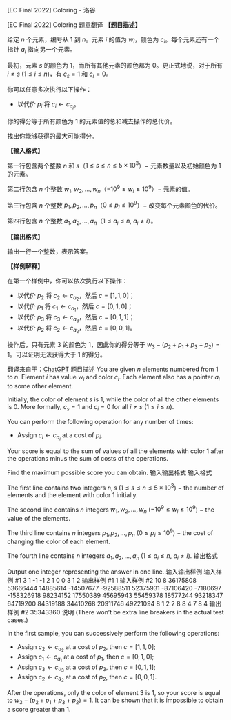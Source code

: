 



[EC Final 2022] Coloring - 洛谷














[EC Final 2022] Coloring
题意翻译
**【题目描述】**

给定 $n$ 个元素，编号从 $1$ 到 $n$。元素 $i$ 的值为 $w_i$，颜色为 $c_i$。每个元素还有一个指针 $a_i$ 指向另一个元素。

最初，元素 $s$ 的颜色为 $1$，而所有其他元素的颜色都为 $0$。更正式地说，对于所有 $i\neq s$ $(1 \le i \le n)$，有 $c_s=1$ 和 $c_i=0$。

你可以任意多次执行以下操作：

- 以代价 $p_i$ 将 $c_i\leftarrow c_{a_i}$。

你的得分等于所有颜色为 $1$ 的元素值的总和减去操作的总代价。

找出你能够获得的最大可能得分。

**【输入格式】**

第一行包含两个整数 $n$ 和 $s$（$1 \leq s\le n \leq 5\times 10^3$）$-$ 元素数量以及初始颜色为 $1$ 的元素。

第二行包含 $n$ 个整数 $w_1,w_2,\dots,w_n$（$-10^9\le w_i\le 10^9$）$-$ 元素的值。

第三行包含 $n$ 个整数 $p_1,p_2,\dots,p_n$（$0\le p_i\le 10^9$）$-$ 改变每个元素颜色的代价。

第四行包含 $n$ 个整数 $a_1,a_2,\dots,a_n$（$1\le a_i\le n$, $a_i\neq i$）。

**【输出格式】**

输出一行一个整数，表示答案。

**【样例解释】**

在第一个样例中，你可以依次执行以下操作：

- 以代价 $p_2$ 将 $c_2\leftarrow c_{a_2}$，然后 $c=[1,1,0]$；
- 以代价 $p_1$ 将 $c_1\leftarrow c_{a_1}$，然后 $c=[0,1,0]$；
- 以代价 $p_3$ 将 $c_3\leftarrow c_{a_3}$，然后 $c=[0,1,1]$；
- 以代价 $p_2$ 将 $c_2\leftarrow c_{a_2}$，然后 $c=[0,0,1]$。

操作后，只有元素 $3$ 的颜色为 $1$，因此你的得分等于 $w_3-(p_2+p_1+p_3+p_2)=1$。可以证明无法获得大于 $1$ 的得分。

翻译来自于：[ChatGPT](https://chatgpt.com/)
题目描述
You are given $n$ elements numbered from $1$ to $n$. Element $i$ has value $w_i$ and color $c_i$. Each element also has a pointer $a_i$ to some other element.

Initially, the color of element $s$ is $1$, while the color of all the other elements is $0$. More formally, $c_s=1$ and $c_i=0$ for all $i\neq s$ $(1 \le i \le n)$.

You can perform the following operation for any number of times:

- Assign $c_i\leftarrow c_{a_i}$ at a cost of $p_i$.

Your score is equal to the sum of values of all the elements with color $1$ after the operations minus the sum of costs of the operations.

Find the maximum possible score you can obtain.
输入输出格式
输入格式

The first line contains two integers $n,s$ ($1 \leq s\le n \leq 5\times 10^3$) $-$ the number of elements and the element with color $1$ initially.

The second line contains $n$ integers $w_1,w_2,\dots,w_n$ ($-10^9\le w_i\le 10^9$) $-$ the value of the elements.

The third line contains $n$ integers $p_1,p_2,\dots,p_n$ ($0\le p_i\le 10^9$) $-$ the cost of changing the color of each element.

The fourth line contains $n$ integers $a_1,a_2,\dots,a_n$ ($1\le a_i\le n$, $a_i\neq i$).
输出格式

Output one integer representing the answer in one line.
输入输出样例
输入样例 #1
3 1
-1 -1 2
1 0 0
3 1 2
输出样例 #1
1
输入样例 #2
10 8
36175808 53666444 14885614 -14507677 
-92588511 52375931 -87106420 -7180697 
-158326918 98234152
17550389 45695943 55459378 18577244 
93218347 64719200 84319188 34410268 
20911746 49221094
8 1 2 2 8 8 4 7 8 4
输出样例 #2
35343360
说明
(There won’t be extra line breakers 
in the actual test cases.)

In the first sample, you can successively perform the following operations:

- Assign $c_2\leftarrow c_{a_2}$ at a cost of $p_2$, then $c=[1,1,0]$;
- Assign $c_1\leftarrow c_{a_1}$ at a cost of $p_1$, then $c=[0,1,0]$;
- Assign $c_3\leftarrow c_{a_3}$ at a cost of $p_3$, then $c=[0,1,1]$;
- Assign $c_2\leftarrow c_{a_2}$ at a cost of $p_2$, then $c=[0,0,1]$.

After the operations, only the color of element $3$ is $1$, so your score is equal to $w_3-(p_2+p_1+p_3+p_2)=1$. It can be shown that it is impossible to obtain a score greater than $1$.






